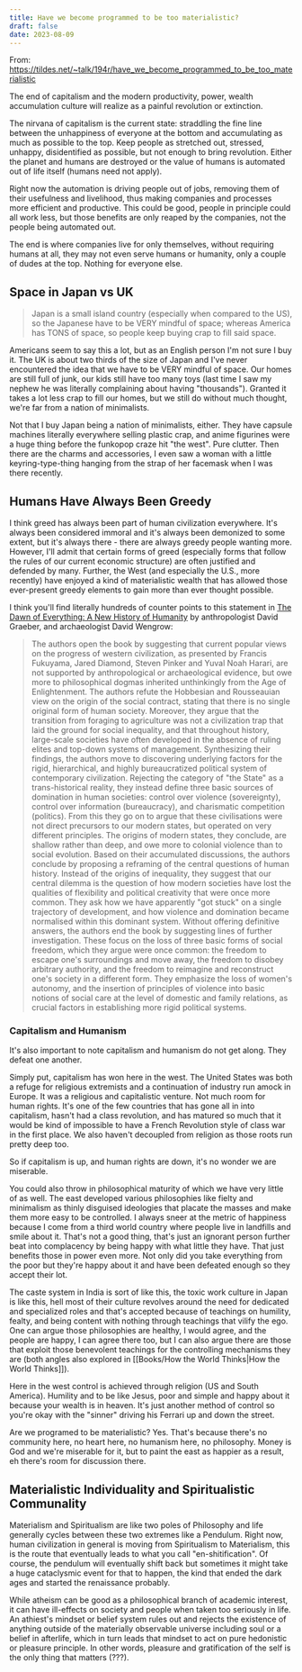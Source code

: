 ```yaml
---
title: Have we become programmed to be too materialistic?
draft: false
date: 2023-08-09
---
```


From: https://tildes.net/~talk/194r/have_we_become_programmed_to_be_too_materialistic

The end of capitalism and the modern productivity, power, wealth accumulation culture will realize as a painful revolution or extinction.

The nirvana of capitalism is the current state: straddling the fine line between the unhappiness of everyone at the bottom and accumulating as much as possible to the top. Keep people as stretched out, stressed, unhappy, disidentified as possible, but not enough to bring revolution.
Either the planet and humans are destroyed or the value of humans is automated out of life itself (humans need not apply).

Right now the automation is driving people out of jobs, removing them of their usefulness and livelihood, thus making companies and processes more efficient and productive. This could be good, people in principle could all work less, but those benefits are only reaped by the companies, not the people being automated out.

The end is where companies live for only themselves, without requiring humans at all, they may not even serve humans or humanity, only a couple of dudes at the top. Nothing for everyone else.

## Space in Japan vs UK

> Japan is a small island country (especially when compared to the US), so the Japanese have to be VERY mindful of space; whereas America has TONS of space, so people keep buying crap to fill said space.

Americans seem to say this a lot, but as an English person I'm not sure I buy it. The UK is about two thirds of the size of Japan and I've never encountered the idea that we have to be VERY mindful of space. Our homes are still full of junk, our kids still have too many toys (last time I saw my nephew he was literally complaining about having "thousands"). Granted it takes a lot less crap to fill our homes, but we still do without much thought, we're far from a nation of minimalists.

Not that I buy Japan being a nation of minimalists, either. They have capsule machines literally everywhere selling plastic crap, and anime figurines were a huge thing before the funkopop craze hit "the west". Pure clutter. Then there are the charms and accessories, I even saw a woman with a little keyring-type-thing hanging from the strap of her facemask when I was there recently.

## Humans Have Always Been Greedy

I think greed has always been part of human civilization everywhere. It's always been considered immoral and it's always been demonized to some extent, but it's always there - there are always greedy people wanting more. However, I'll admit that certain forms of greed (especially forms that follow the rules of our current economic structure) are often justified and defended by many. Further, the West (and especially the U.S., more recently) have enjoyed a kind of materialistic wealth that has allowed those ever-present greedy elements to gain more than ever thought possible.

I think you'll find literally hundreds of counter points to this statement in [The Dawn of Everything: A New History of Humanity](https://en.m.wikipedia.org/wiki/The_Dawn_of_Everything) by anthropologist David Graeber, and archaeologist David Wengrow: 

> The authors open the book by suggesting that current popular views on the progress of western civilization, as presented by Francis Fukuyama, Jared Diamond, Steven Pinker and Yuval Noah Harari, are not supported by anthropological or archaeological evidence, but owe more to philosophical dogmas inherited unthinkingly from the Age of Enlightenment. The authors refute the Hobbesian and Rousseauian view on the origin of the social contract, stating that there is no single original form of human society. Moreover, they argue that the transition from foraging to agriculture was not a civilization trap that laid the ground for social inequality, and that throughout history, large-scale societies have often developed in the absence of ruling elites and top-down systems of management.
> Synthesizing their findings, the authors move to discovering underlying factors for the rigid, hierarchical, and highly bureaucratized political system of contemporary civilization. Rejecting the category of "the State" as a trans-historical reality, they instead define three basic sources of domination in human societies: control over violence (sovereignty), control over information (bureaucracy), and charismatic competition (politics). From this they go on to argue that these civilisations were not direct precursors to our modern states, but operated on very different principles. The origins of modern states, they conclude, are shallow rather than deep, and owe more to colonial violence than to social evolution.
> Based on their accumulated discussions, the authors conclude by proposing a reframing of the central questions of human history. Instead of the origins of inequality, they suggest that our central dilemma is the question of how modern societies have lost the qualities of flexibility and political creativity that were once more common. They ask how we have apparently "got stuck" on a single trajectory of development, and how violence and domination became normalised within this dominant system. Without offering definitive answers, the authors end the book by suggesting lines of further investigation. These focus on the loss of three basic forms of social freedom, which they argue were once common: the freedom to escape one's surroundings and move away, the freedom to disobey arbitrary authority, and the freedom to reimagine and reconstruct one's society in a different form. They emphasize the loss of women's autonomy, and the insertion of principles of violence into basic notions of social care at the level of domestic and family relations, as crucial factors in establishing more rigid political systems.

### Capitalism and Humanism

It's also important to note capitalism and humanism do not get along. They defeat one another.

Simply put, capitalism has won here in the west. The United States was both a refuge for religious extremists and a continuation of industry run amock in Europe. It was a religious and capitalistic venture. Not much room for human rights. It's one of the few countries that has gone all in into capitalism, hasn't had a class revolution, and has matured so much that it would be kind of impossible to have a French Revolution style of class war in the first place. We also haven't decoupled from religion as those roots run pretty deep too.

So if capitalism is up, and human rights are down, it's no wonder we are miserable.

You could also throw in philosophical maturity of which we have very little of as well. The east developed various philosophies like fielty and minimalism as thinly disguised ideologies that placate the masses and make them more easy to be controlled. I always sneer at the metric of happiness because I come from a third world country where people live in landfills and smile about it. That's not a good thing, that's just an ignorant person further beat into complacency by being happy with what little they have. That just benefits those in power even more. Not only did you take everything from the poor but they're happy about it and have been defeated enough so they accept their lot.

The caste system in India is sort of like this, the toxic work culture in Japan is like this, hell most of their culture revolves around the need for dedicated and specialized roles and that's accepted because of teachings on humility, fealty, and being content with nothing through teachings that vilify the ego. One can argue those philosophies are healthy, I would agree, and the people are happy, I can agree there too, but I can also argue there are those that exploit those benevolent teachings for the controlling mechanisms they are (both angles also explored in [[Books/How the World Thinks|How the World Thinks]]).

Here in the west control is achieved through religion (US and South America). Humility and to be like Jesus, poor and simple and happy about it because your wealth is in heaven. It's just another method of control so you're okay with the "sinner" driving his Ferrari up and down the street.

Are we programed to be materialistic? Yes. That's because there's no community here, no heart here, no humanism here, no philosophy. Money is God and we're miserable for it, but to paint the east as happier as a result, eh there's room for discussion there.

## Materialistic Individuality and Spiritualistic Communality

Materialism and Spiritualism are like two poles of Philosophy and life generally cycles between these two extremes like a Pendulum. Right now, human civilization in general is moving from Spiritualism to Materialism, this is the route that eventually leads to what you call "en-shitification". Of course, the pendulum will eventually shift back but sometimes it might take a huge cataclysmic event for that to happen, the kind that ended the dark ages and started the renaissance probably.

While atheism can be good as a philosophical branch of academic interest, it can have ill-effects on society and people when taken too seriously in life. An athiest's mindset or belief system rules out and rejects the existence of anything outside of the materially observable universe including soul or a belief in afterlife, which in turn leads that mindset to act on pure hedonistic or pleasure principle. In other words, pleasure and gratification of the self is the only thing that matters (???).
